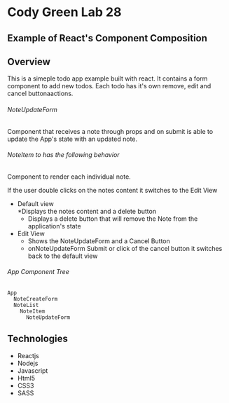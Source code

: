 # Cody Green Lab 28

## Example of React's Component Composition

## Overview
This is a simeple todo app example built with react. It contains a form component to add new todos. Each todo has it's own remove, edit and cancel buttonaactions.

###### NoteUpdateForm 
Component that receives a note through props and on
submit is able to update the App's state with an updated note.

###### NoteItem to has the following behavior
Component to render each individual note.

If the user double clicks on the notes content it switches to the Edit View  
* Default view  
  *Displays the notes content and a delete button
  * Displays a delete button that will remove the Note from the application's state
* Edit View 
  * Shows the NoteUpdateForm and a Cancel Button
  * onNoteUpdateForm Submit or click of the cancel button it switches back to the default view

###### App Component Tree
``` 
App
  NoteCreateForm
  NoteList
    NoteItem
      NoteUpdateForm
```

## Technologies
- Reactjs
- Nodejs
- Javascript
- Html5
- CSS3
- SASS